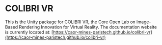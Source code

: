 # COLIBRI VR

This is the Unity package for COLIBRI VR, the Core Open Lab on Image-Based Rendering Innovation for Virtual Reality. The documentation website is currently located at: [https://caor-mines-paristech.github.io/colibri-vr](https://caor-mines-paristech.github.io/colibri-vr)
